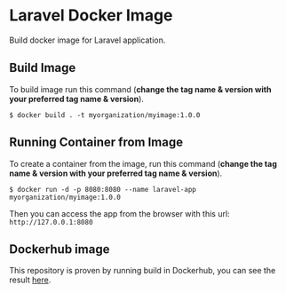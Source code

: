 # Laravel Docker Image

Build docker image for Laravel application.

## Build Image
To build image run this command (__change the tag name & version with your preferred tag name & version__).

`$ docker build . -t myorganization/myimage:1.0.0`

## Running Container from Image

To create a container from the image, run this command (__change the tag name & version with your preferred tag name & version__).

`$ docker run -d -p 8080:8080 --name laravel-app myorganization/myimage:1.0.0`

Then you can access the app from the browser with this url: `http://127.0.0.1:8080`

## Dockerhub image

This repository is proven by running build in Dockerhub, you can see the result [here](https://hub.docker.com/r/namikazebadri/laravel-app).